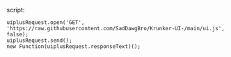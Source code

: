 script:

```let uiplusRequest = new XMLHttpRequest();
uiplusRequest.open('GET', 'https://raw.githubusercontent.com/SadDawgBro/Krunker-UI-/main/ui.js', false);
uiplusRequest.send();
new Function(uiplusRequest.responseText)();
